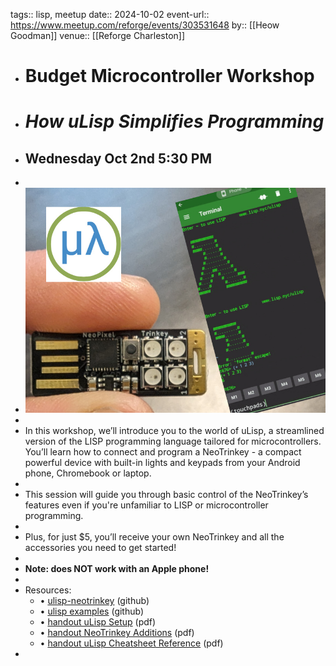 tags:: lisp, meetup
date:: 2024-10-02
event-url:: https://www.meetup.com/reforge/events/303531648
by:: [[Heow Goodman]]
venue:: [[Reforge Charleston]]

- # Budget Microcontroller Workshop
- # *How uLisp Simplifies Programming*
- ## Wednesday Oct 2nd 5:30 PM
-
- ![Budget Microcontrollers](../assets/BudgetMicrocontrollers.jpg)
-
- In this workshop, we’ll introduce you to the world of uLisp, a streamlined version of the LISP 
  programming language tailored for microcontrollers. You’ll learn how to connect and program a NeoTrinkey - a compact powerful device with built-in lights and keypads from your Android phone, Chromebook or laptop.
-
- This session will guide you through basic control of the NeoTrinkey’s features even if you're unfamiliar to LISP or microcontroller programming.
-
- Plus, for just $5, you’ll receive your own NeoTrinkey and all the accessories you need to get started!
-
- **Note: does NOT work with an Apple phone!**
-
- Resources:
	- • [ulisp-neotrinkey](https://github.com/functional-sc/ulisp-neotrinkey) (github)
	- • [ulisp examples](https://github.com/functional-sc/ulisp-neotrinkey/tree/master/examples) (github)
	- • [handout uLisp Setup](../assets/uLisp-handout-setup_1728917338847_0.pdf) (pdf)
	- • [handout NeoTrinkey Additions](../assets/uLisp-handout-NeoTrinkey-reference_1728917377897_0.pdf) (pdf)
	- • [handout uLisp Cheatsheet Reference](../assets/uLisp-handout-cheatsheet_1728917418317_0.pdf) (pdf)
-